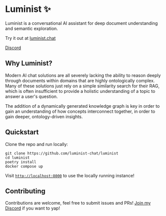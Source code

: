 # Luminist ✨
Luminist is a conversational AI assistant for deep document understanding and semantic exploration.

Try it out at [luminist.chat](https://luminist.chat/)

[Discord](https://discord.gg/PYKTaJ5Ett)

## Why Luminist?

Modern AI chat solutions are all severely lacking the ability to reason deeply through documents within domains that are highly ontologically complex.  Many of these solutions just rely on a simple similarity search for their RAG, which is often insufficient to provide a holistic understanding of a topic to answer a user's question.

The addition of a dynamically generated knowledge graph is key in order to gain an understanding of how concepts interconnect together, in order to gain deeper, ontology-driven insights.

## Quickstart

Clone the repo and run locally:

```
git clone https://github.com/luminist-chat/luminist
cd luminist
poetry install
docker compose up
```

Visit [`http://localhost:8000`](http://localhost:8000) to use the locally running instance!

## Contributing

Contributions are welcome, feel free to submit issues and PRs! [Join my Discord](https://discord.gg/PYKTaJ5Ett) if you want to yap!
